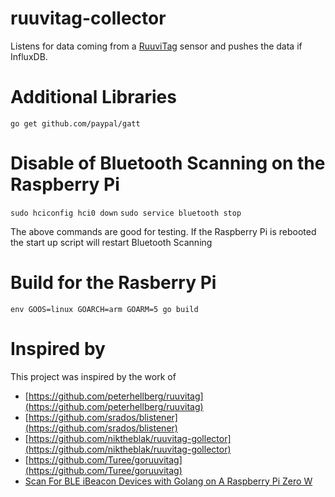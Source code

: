 # ruuvitag-collector
Listens for data coming from a [RuuviTag](https://ruuvi.com/ruuvitag-specs/) sensor and pushes the data if InfluxDB.

# Additional Libraries
`go get github.com/paypal/gatt`

# Disable of Bluetooth Scanning on the Raspberry Pi
`sudo hciconfig hci0 down`
`sudo service bluetooth stop`

The above commands are good for testing. If the Raspberry Pi is rebooted the start up script will restart Bluetooth Scanning

# Build for the Rasberry Pi
`env GOOS=linux GOARCH=arm GOARM=5 go build`

# Inspired by
This project was inspired by the work of
- [https://github.com/peterhellberg/ruuvitag](https://github.com/peterhellberg/ruuvitag)
- [https://github.com/srados/blistener](https://github.com/srados/blistener)
- [https://github.com/niktheblak/ruuvitag-gollector](https://github.com/niktheblak/ruuvitag-gollector)
- [https://github.com/Turee/goruuvitag](https://github.com/Turee/goruuvitag)
- [Scan For BLE iBeacon Devices with Golang on A Raspberry Pi Zero W](https://www.thepolyglotdeveloper.com/2018/02/scan-ble-ibeacon-devices-golang-raspberry-pi-zero-w/)

